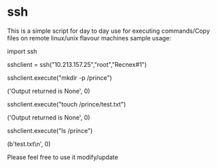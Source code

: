 # ssh
This is a simple script for day to day use for executing commands/Copy files on remote linux/unix flavour machines
sample usage:

import ssh

sshclient = ssh("10.213.157.25","root","Recnex#1")

sshclient.execute("mkdir -p /prince")

('Output returned is None', 0)

sshclient.execute("touch /prince/test.txt")

('Output returned is None', 0)

sshclient.execute("ls /prince")

(b'test.txt\n', 0)

Please feel free to use it modify/update

